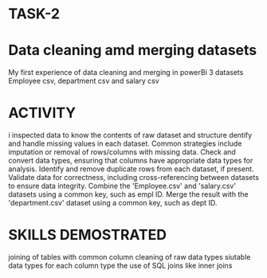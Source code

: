 # TASK-2 
# Data cleaning amd merging datasets
My first experience of data cleaning and merging in powerBi 3 datasets Employee csv, department csv and salary csv

# ACTIVITY
i inspected data to know the contents of raw dataset and structure
dentify and handle missing values in each dataset. 
Common strategies include imputation or removal of rows/columns with missing data.
Check and convert data types, ensuring that columns have appropriate data types for analysis.
Identify and remove duplicate rows from each dataset, if present.
Validate data for correctness, including cross-referencing between datasets to ensure data integrity.
Combine the 'Employee.csv' and 'salary.csv' datasets using a common key, such as empl ID.
Merge the result  with the 'department.csv' dataset using a common key, such as dept ID.

# SKILLS DEMOSTRATED
joining of tables with common column 
cleaning of raw data types
siutable data types for each column type 
the use of SQL joins like inner joins 

